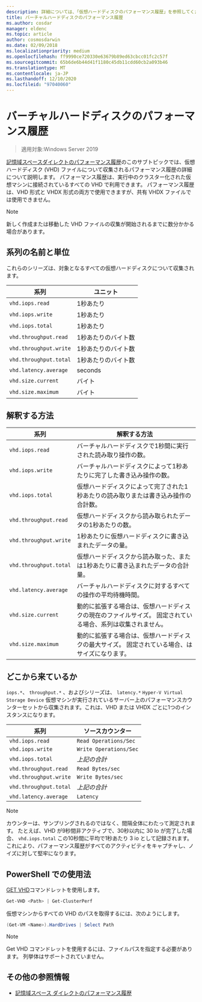 ```yaml
---
description: 詳細については、「仮想ハードディスクのパフォーマンス履歴」を参照してください。
title: バーチャルハードディスクのパフォーマンス履歴
ms.author: cosdar
manager: eldenc
ms.topic: article
author: cosmosdarwin
ms.date: 02/09/2018
ms.localizationpriority: medium
ms.openlocfilehash: ff9990ce720330e63679b89ed63cbcc01fc2c57f
ms.sourcegitcommit: 65b6de6b44d41f1180c45db11cdd60cb2a093b46
ms.translationtype: MT
ms.contentlocale: ja-JP
ms.lasthandoff: 12/10/2020
ms.locfileid: "97040060"
---
```

# <a name="performance-history-for-virtual-hard-disks"></a>バーチャルハードディスクのパフォーマンス履歴

> 適用対象:Windows Server 2019

[記憶域スペースダイレクトのパフォーマンス履歴](performance-history.md)のこのサブトピックでは、仮想ハードディスク (VHD) ファイルについて収集されるパフォーマンス履歴の詳細について説明します。 パフォーマンス履歴は、実行中のクラスター化された仮想マシンに接続されているすべての VHD で利用できます。 パフォーマンス履歴は、VHD 形式と VHDX 形式の両方で使用できますが、共有 VHDX ファイルでは使用できません。

   > [!NOTE]
   > 新しく作成または移動した VHD ファイルの収集が開始されるまでに数分かかる場合があります。

## <a name="series-names-and-units"></a>系列の名前と単位

これらのシリーズは、対象となるすべての仮想ハードディスクについて収集されます。

| 系列                    | ユニット             |
|---------------------------|------------------|
| `vhd.iops.read`           | 1秒あたり       |
| `vhd.iops.write`          | 1秒あたり       |
| `vhd.iops.total`          | 1秒あたり       |
| `vhd.throughput.read`     | 1秒あたりのバイト数 |
| `vhd.throughput.write`    | 1秒あたりのバイト数 |
| `vhd.throughput.total`    | 1秒あたりのバイト数 |
| `vhd.latency.average`     | seconds          |
| `vhd.size.current`        | バイト            |
| `vhd.size.maximum`        | バイト            |

## <a name="how-to-interpret"></a>解釈する方法

| 系列                    | 解釈する方法                                                                                                 |
|---------------------------|------------------------------------------------------------------------------------------------------------------|
| `vhd.iops.read`           | バーチャルハードディスクで1秒間に実行された読み取り操作の数。                                         |
| `vhd.iops.write`          | バーチャルハードディスクによって1秒あたりに完了した書き込み操作の数。                                        |
| `vhd.iops.total`          | 仮想ハードディスクによって完了された1秒あたりの読み取りまたは書き込み操作の合計数。                          |
| `vhd.throughput.read`     | 仮想ハードディスクから読み取られたデータの1秒あたりの数。                                                     |
| `vhd.throughput.write`    | 1秒あたりに仮想ハードディスクに書き込まれたデータの量。                                                    |
| `vhd.throughput.total`    | 仮想ハードディスクから読み取った、または1秒あたりに書き込まれたデータの合計量。                                 |
| `vhd.latency.average`     | バーチャルハードディスクに対するすべての操作の平均待機時間。                                              |
| `vhd.size.current`        | 動的に拡張する場合は、仮想ハードディスクの現在のファイルサイズ。 固定されている場合、系列は収集されません。 |
| `vhd.size.maximum`        | 動的に拡張する場合は、仮想ハードディスクの最大サイズ。 固定されている場合、はサイズになります。                  |

## <a name="where-they-come-from"></a>どこから来ているか

`iops.*`、 `throughput.*` 、およびシリーズは、 `latency.*` `Hyper-V Virtual Storage Device` 仮想マシンが実行されているサーバー上のパフォーマンスカウンターセットから収集されます。これは、VHD または VHDX ごとに1つのインスタンスになります。

| 系列                    | ソースカウンター         |
|---------------------------|------------------------|
| `vhd.iops.read`           | `Read Operations/Sec`  |
| `vhd.iops.write`          | `Write Operations/Sec` |
| `vhd.iops.total`          | *上記の合計*     |
| `vhd.throughput.read`     | `Read Bytes/sec`       |
| `vhd.throughput.write`    | `Write Bytes/sec`      |
| `vhd.throughput.total`    | *上記の合計*     |
| `vhd.latency.average`     | `Latency`              |

   > [!NOTE]
   > カウンターは、サンプリングされるのではなく、間隔全体にわたって測定されます。 たとえば、VHD が9秒間非アクティブで、30秒以内に 30 Io が完了した場合、 `vhd.iops.total` この10秒間に平均で1秒あたり 3 io として記録されます。 これにより、パフォーマンス履歴がすべてのアクティビティをキャプチャし、ノイズに対して堅牢になります。

## <a name="usage-in-powershell"></a>PowerShell での使用法

[GET VHD](/powershell/module/hyper-v/get-vhd)コマンドレットを使用します。

```PowerShell
Get-VHD <Path> | Get-ClusterPerf
```

仮想マシンからすべての VHD のパスを取得するには、次のようにします。

```PowerShell
(Get-VM <Name>).HardDrives | Select Path
```

   > [!NOTE]
   > Get VHD コマンドレットを使用するには、ファイルパスを指定する必要があります。 列挙体はサポートされていません。

## <a name="additional-references"></a>その他の参照情報

- [記憶域スペース ダイレクトのパフォーマンス履歴](performance-history.md)
